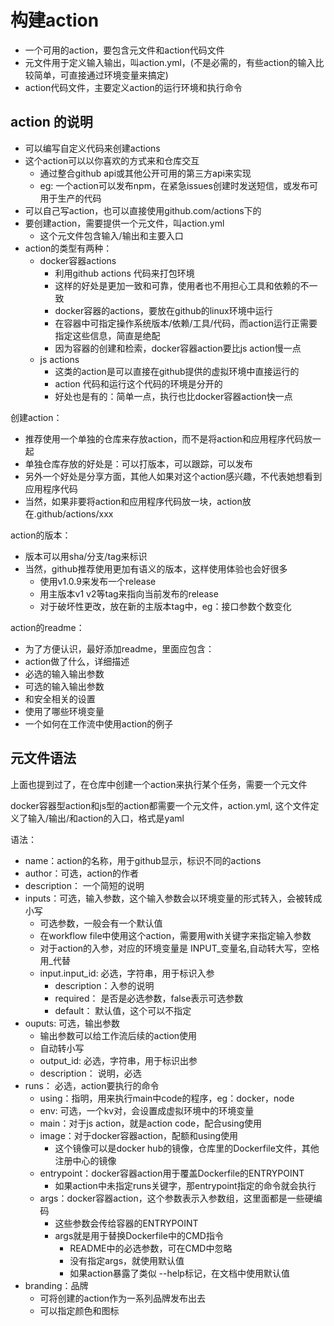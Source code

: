 # 构建action

- 一个可用的action，要包含元文件和action代码文件
- 元文件用于定义输入输出，叫action.yml，(不是必需的，有些action的输入比较简单，可直接通过环境变量来搞定)
- action代码文件，主要定义action的运行环境和执行命令

## action 的说明

- 可以编写自定义代码来创建actions
- 这个action可以以你喜欢的方式来和仓库交互
    - 通过整合github api或其他公开可用的第三方api来实现
    - eg: 一个action可以发布npm，在紧急issues创建时发送短信，或发布可用于生产的代码
- 可以自己写action，也可以直接使用github.com/actions下的
- 要创建action，需要提供一个元文件，叫action.yml
    - 这个元文件包含输入/输出和主要入口
- action的类型有两种：
    - docker容器actions
        - 利用github actions 代码来打包环境
        - 这样的好处是更加一致和可靠，使用者也不用担心工具和依赖的不一致
        - docker容器的actions，要放在github的linux环境中运行
        - 在容器中可指定操作系统版本/依赖/工具/代码，而action运行正需要指定这些信息，简直是绝配
        - 因为容器的创建和检索，docker容器action要比js action慢一点
    - js actions 
        - 这类的action是可以直接在github提供的虚拟环境中直接运行的
        - action 代码和运行这个代码的环境是分开的
        - 好处也是有的：简单一点，执行也比docker容器action快一点

创建action：
- 推荐使用一个单独的仓库来存放action，而不是将action和应用程序代码放一起
- 单独仓库存放的好处是：可以打版本，可以跟踪，可以发布
- 另外一个好处是分享方面，其他人如果对这个action感兴趣，不代表她想看到应用程序代码
- 当然，如果非要将action和应用程序代码放一块，action放在.github/actions/xxx

action的版本：
- 版本可以用sha/分支/tag来标识
- 当然，github推荐使用更加有语义的版本，这样使用体验也会好很多
    - 使用v1.0.9来发布一个release
    - 用主版本v1 v2等tag来指向当前发布的release
    - 对于破坏性更改，放在新的主版本tag中，eg：接口参数个数变化

action的readme：
- 为了方便认识，最好添加readme，里面应包含：
- action做了什么，详细描述
- 必选的输入输出参数
- 可选的输入输出参数
- 和安全相关的设置
- 使用了哪些环境变量
- 一个如何在工作流中使用action的例子

## 元文件语法

上面也提到过了，在仓库中创建一个action来执行某个任务，需要一个元文件

docker容器型action和js型的action都需要一个元文件，action.yml,
这个文件定义了输入/输出/和action的入口，格式是yaml

语法：
- name：action的名称，用于github显示，标识不同的actions
- author：可选，action的作者
- description： 一个简短的说明
- inputs：可选，输入参数，这个输入参数会以环境变量的形式转入，会被转成小写
    - 可选参数，一般会有一个默认值
    - 在workflow file中使用这个action，需要用with关键字来指定输入参数
    - 对于action的入参，对应的环境变量是 INPUT\_变量名,自动转大写，空格用\_代替
    - input.input_id: 必选，字符串，用于标识入参
        - description：入参的说明
        - required： 是否是必选参数，false表示可选参数
        - default： 默认值，这个可以不指定 
- ouputs: 可选，输出参数
    - 输出参数可以给工作流后续的action使用
    - 自动转小写
    - output_id: 必选，字符串，用于标识出参
    - description： 说明，必选
- runs： 必选，action要执行的命令
    - using：指明，用来执行main中code的程序，eg：docker，node
    - env: 可选，一个kv对，会设置成虚拟环境中的环境变量 
    - main：对于js action，就是action code，配合using使用
    - image：对于docker容器action，配额和using使用
        - 这个镜像可以是docker hub的镜像，仓库里的Dockerfile文件，其他注册中心的镜像
    - entrypoint：docker容器action用于覆盖Dockerfile的ENTRYPOINT
        - 如果action中未指定runs关键字，那entrypoint指定的命令就会执行
    - args：docker容器action，这个参数表示入参数组，这里面都是一些硬编码
        - 这些参数会传给容器的ENTRYPOINT
        - args就是用于替换Dockerfile中的CMD指令
            - README中的必选参数，可在CMD中忽略
            - 没有指定args，就使用默认值
            - 如果action暴露了类似 --help标记，在文档中使用默认值
- branding：品牌
    - 可将创建的action作为一系列品牌发布出去
    - 可以指定颜色和图标

